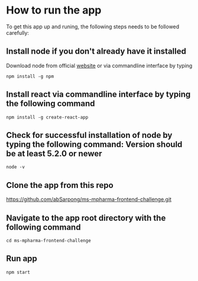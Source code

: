 # How to run the app

To get this app up and runing, the following steps needs to be followed carefully:


## Install node if you don't already have it installed

Download node from official [website](https://nodejs.org/en/) or via commandline interface by typing

`npm install -g npm`


## Install react via commandline interface by typing the following command

`npm install -g create-react-app`


## Check for successful installation of node by typing the following command: Version should be at least 5.2.0 or newer

`node -v`


## Clone the app from this repo

https://github.com/abSarpong/ms-mpharma-frontend-challenge.git

## Navigate to the app root directory with the following command

`cd ms-mpharma-frontend-challenge`


## Run app

`npm start`
